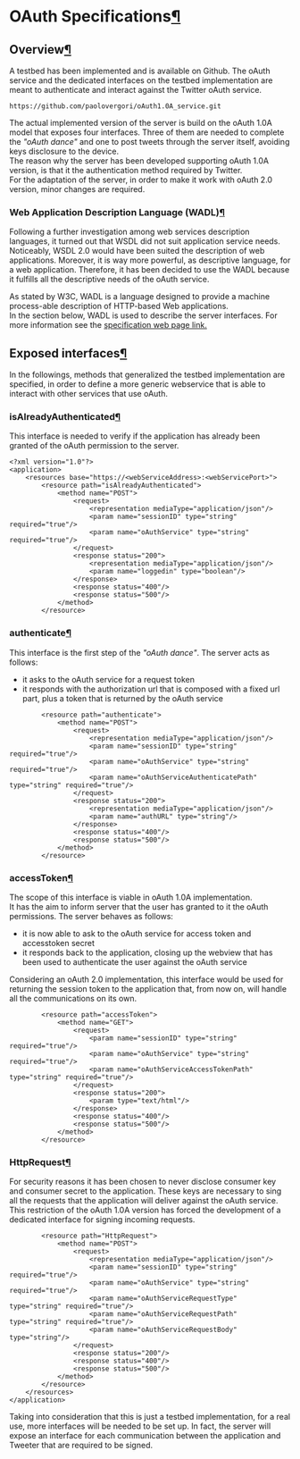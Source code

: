 OAuth Specifications[¶](#OAuth-Specifications)
==============================================

Overview[¶](#Overview)
----------------------

A testbed has been implemented and is available on Github. The oAuth
service and the dedicated interfaces on the testbed implementation are
meant to authenticate and interact against the Twitter oAuth service.

    https://github.com/paolovergori/oAuth1.0A_service.git

The actual implemented version of the server is build on the oAuth 1.0A
model that exposes four interfaces. Three of them are needed to complete
the *"oAuth dance"* and one to post tweets through the server itself,
avoiding keys disclosure to the device.\
The reason why the server has been developed supporting oAuth 1.0A
version, is that it the authentication method required by Twitter.\
For the adaptation of the server, in order to make it work with oAuth
2.0 version, minor changes are required.

### Web Application Description Language (WADL)[¶](#Web-Application-Description-Language-WADL)

Following a further investigation among web services description
languages, it turned out that WSDL did not suit application service
needs.\
Noticeably, WSDL 2.0 would have been suited the description of web
applications. Moreover, it is way more powerful, as descriptive
language, for a web application. Therefore, it has been decided to use
the WADL because it fulfills all the descriptive needs of the oAuth
service.

As stated by W3C, WADL is a language designed to provide a machine
process-able description of HTTP-based Web applications.\
In the section below, WADL is used to describe the server interfaces.
For more information see the [specification web page
link.](http://www.w3.org/Submission/wadl/)

Exposed interfaces[¶](#Exposed-interfaces)
------------------------------------------

In the followings, methods that generalized the testbed implementation
are specified, in order to define a more generic webservice that is able
to interact with other services that use oAuth.

### isAlreadyAuthenticated[¶](#isAlreadyAuthenticated)

This interface is needed to verify if the application has already been
granted of the oAuth permission to the server.

    <?xml version="1.0"?> 
    <application>
        <resources base="https://<webServiceAddress>:<webServicePort>"> 
            <resource path="isAlreadyAuthenticated"> 
                <method name="POST"> 
                    <request>
                        <representation mediaType="application/json"/> 
                        <param name="sessionID" type="string" required="true"/>  
                        <param name="oAuthService" type="string" required="true"/>
                    </request> 
                    <response status="200"> 
                        <representation mediaType="application/json"/>  
                        <param name="loggedin" type="boolean"/>
                    </response> 
                    <response status="400"/> 
                    <response status="500"/>
                </method> 
            </resource>  

### authenticate[¶](#authenticate)

This interface is the first step of the *"oAuth dance"*. The server acts
as follows:

-   it asks to the oAuth service for a request token
-   it responds with the authorization url that is composed with a fixed
    url part, plus a token that is returned by the oAuth service

<!-- -->

        
            <resource path="authenticate"> 
                <method name="POST"> 
                    <request>
                        <representation mediaType="application/json"/> 
                        <param name="sessionID" type="string" required="true"/>
                        <param name="oAuthService" type="string" required="true"/>
                        <param name="oAuthServiceAuthenticatePath" type="string" required="true"/>
                    </request> 
                    <response status="200"> 
                        <representation mediaType="application/json"/>  
                        <param name="authURL" type="string"/>
                    </response> 
                    <response status="400"/>
                    <response status="500"/>
                </method> 
            </resource> 

### accessToken[¶](#accessToken)

The scope of this interface is viable in oAuth 1.0A implementation.\
It has the aim to inform server that the user has granted to it the
oAuth permissions. The server behaves as follows:

-   it is now able to ask to the oAuth service for access token and
    accesstoken secret
-   it responds back to the application, closing up the webview that has
    been used to authenticate the user against the oAuth service

Considering an oAuth 2.0 implementation, this interface would be used
for returning the session token to the application that, from now on,
will handle all the communications on its own.

        
            <resource path="accessToken"> 
                <method name="GET"> 
                    <request>
                        <param name="sessionID" type="string" required="true"/>
                        <param name="oAuthService" type="string" required="true"/>
                        <param name="oAuthServiceAccessTokenPath" type="string" required="true"/>
                    </request> 
                    <response status="200">   
                        <param type="text/html"/>
                    </response> 
                    <response status="400"/> 
                    <response status="500"/>
                </method> 
            </resource>  

### HttpRequest[¶](#HttpRequest)

For security reasons it has been chosen to never disclose consumer key
and consumer secret to the application. These keys are necessary to sing
all the requests that the application will deliver against the oAuth
service.\
This restriction of the oAuth 1.0A version has forced the development of
a dedicated interface for signing incoming requests.

            <resource path="HttpRequest"> 
                <method name="POST"> 
                    <request>
                        <representation mediaType="application/json"/> 
                        <param name="sessionID" type="string" required="true"/>
                        <param name="oAuthService" type="string" required="true"/>
                        <param name="oAuthServiceRequestType" type="string" required="true"/>
                        <param name="oAuthServiceRequestPath" type="string" required="true"/>
                        <param name="oAuthServiceRequestBody" type="string"/>
                    </request> 
                    <response status="200"/> 
                    <response status="400"/> 
                    <response status="500"/>
                </method> 
            </resource> 
        </resources> 
    </application>

Taking into consideration that this is just a testbed implementation,
for a real use, more interfaces will be needed to be set up. In fact,
the server will expose an interface for each communication between the
application and Tweeter that are required to be signed.

